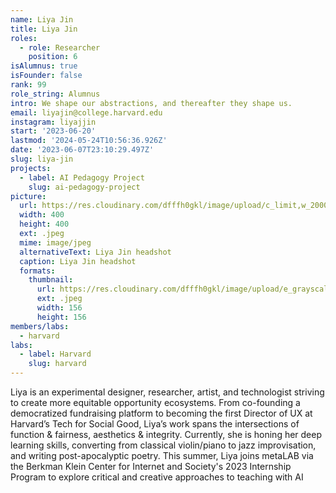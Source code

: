 ```yaml
---
name: Liya Jin
title: Liya Jin
roles:
  - role: Researcher
    position: 6
isAlumnus: true
isFounder: false
rank: 99
role_string: Alumnus
intro: We shape our abstractions, and thereafter they shape us.
email: liyajin@college.harvard.edu
instagram: liyajjin
start: '2023-06-20'
lastmod: '2024-05-24T10:56:36.926Z'
date: '2023-06-07T23:10:29.497Z'
slug: liya-jin
projects:
  - label: AI Pedagogy Project
    slug: ai-pedagogy-project
picture:
  url: https://res.cloudinary.com/dfffh0gkl/image/upload/c_limit,w_2000,h_2000/e_grayscale/v1686172204/linkedin_2021_Liya_Jin_6e057bcaa3.jpg
  width: 400
  height: 400
  ext: .jpeg
  mime: image/jpeg
  alternativeText: Liya Jin headshot
  caption: Liya Jin headshot
  formats:
    thumbnail:
      url: https://res.cloudinary.com/dfffh0gkl/image/upload/e_grayscale/v1686172204/thumbnail_linkedin_2021_Liya_Jin_6e057bcaa3.jpg
      ext: .jpeg
      width: 156
      height: 156
members/labs:
  - harvard
labs:
  - label: Harvard
    slug: harvard
---
```

Liya is an experimental designer, researcher, artist, and technologist striving to create more equitable opportunity ecosystems. From co-founding a democratized fundraising platform to becoming the first Director of UX at Harvard’s Tech for Social Good, Liya’s work spans the intersections of function & fairness, aesthetics & integrity. Currently, she is honing her deep learning skills, converting from classical violin/piano to jazz improvisation, and writing post-apocalyptic poetry. This summer, Liya joins metaLAB via the Berkman Klein Center for Internet and Society's 2023 Internship Program to explore critical and creative approaches to teaching with AI